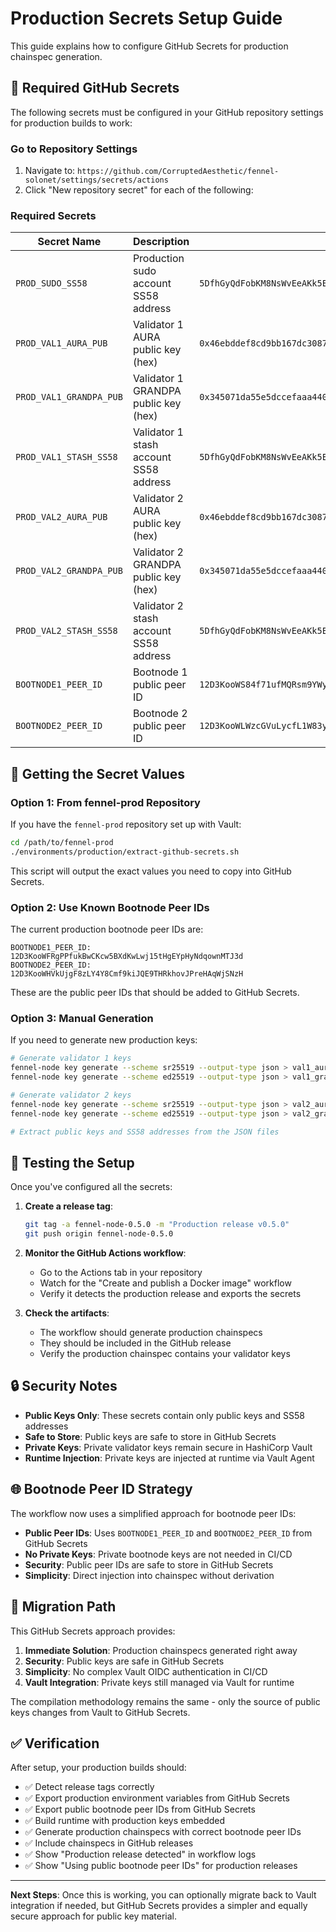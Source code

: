 # Production Secrets Setup Guide

This guide explains how to configure GitHub Secrets for production chainspec generation.

## 🔐 Required GitHub Secrets

The following secrets must be configured in your GitHub repository settings for production builds to work:

### Go to Repository Settings
1. Navigate to: `https://github.com/CorruptedAesthetic/fennel-solonet/settings/secrets/actions`
2. Click "New repository secret" for each of the following:

### Required Secrets

| Secret Name | Description | Example Format |
|-------------|-------------|----------------|
| `PROD_SUDO_SS58` | Production sudo account SS58 address | `5DfhGyQdFobKM8NsWvEeAKk5EQQgYe9AydgJ7rMB6E1EqRzV` |
| `PROD_VAL1_AURA_PUB` | Validator 1 AURA public key (hex) | `0x46ebddef8cd9bb167dc30878d7113b7e168e6f0646beffd77d69d39bad76b47a` |
| `PROD_VAL1_GRANDPA_PUB` | Validator 1 GRANDPA public key (hex) | `0x345071da55e5dccefaaa440339415ef9f2663338a38f7da0df21be5ab4e055ef` |
| `PROD_VAL1_STASH_SS58` | Validator 1 stash account SS58 address | `5DfhGyQdFobKM8NsWvEeAKk5EQQgYe9AydgJ7rMB6E1EqRzV` |
| `PROD_VAL2_AURA_PUB` | Validator 2 AURA public key (hex) | `0x46ebddef8cd9bb167dc30878d7113b7e168e6f0646beffd77d69d39bad76b47a` |
| `PROD_VAL2_GRANDPA_PUB` | Validator 2 GRANDPA public key (hex) | `0x345071da55e5dccefaaa440339415ef9f2663338a38f7da0df21be5ab4e055ef` |
| `PROD_VAL2_STASH_SS58` | Validator 2 stash account SS58 address | `5DfhGyQdFobKM8NsWvEeAKk5EQQgYe9AydgJ7rMB6E1EqRzV` |
| `BOOTNODE1_PEER_ID` | Bootnode 1 public peer ID | `12D3KooWS84f71ufMQRsm9YWynfK5Zxa6iSooStJECnAT3RBVVxz` |
| `BOOTNODE2_PEER_ID` | Bootnode 2 public peer ID | `12D3KooWLWzcGVuLycfL1W83yc9S4UmVJ8qBd4Rk5mS6RJ4Bh7Su` |

## 🔑 Getting the Secret Values

### Option 1: From fennel-prod Repository
If you have the `fennel-prod` repository set up with Vault:

```bash
cd /path/to/fennel-prod
./environments/production/extract-github-secrets.sh
```

This script will output the exact values you need to copy into GitHub Secrets.

### Option 2: Use Known Bootnode Peer IDs
The current production bootnode peer IDs are:

```
BOOTNODE1_PEER_ID: 12D3KooWFRgPPfukBwCKcw5BXdKwLwj15tHgEYpHyNdqownMTJ3d
BOOTNODE2_PEER_ID: 12D3KooWHVkUjgF8zLY4Y8Cmf9kiJQE9THRkhovJPreHAqWjSNzH
```

These are the public peer IDs that should be added to GitHub Secrets.

### Option 3: Manual Generation
If you need to generate new production keys:

```bash
# Generate validator 1 keys
fennel-node key generate --scheme sr25519 --output-type json > val1_aura.json
fennel-node key generate --scheme ed25519 --output-type json > val1_grandpa.json

# Generate validator 2 keys  
fennel-node key generate --scheme sr25519 --output-type json > val2_aura.json
fennel-node key generate --scheme ed25519 --output-type json > val2_grandpa.json

# Extract public keys and SS58 addresses from the JSON files
```

## 🚀 Testing the Setup

Once you've configured all the secrets:

1. **Create a release tag**:
   ```bash
   git tag -a fennel-node-0.5.0 -m "Production release v0.5.0"
   git push origin fennel-node-0.5.0
   ```

2. **Monitor the GitHub Actions workflow**:
   - Go to the Actions tab in your repository
   - Watch for the "Create and publish a Docker image" workflow
   - Verify it detects the production release and exports the secrets

3. **Check the artifacts**:
   - The workflow should generate production chainspecs
   - They should be included in the GitHub release
   - Verify the production chainspec contains your validator keys

## 🔒 Security Notes

- **Public Keys Only**: These secrets contain only public keys and SS58 addresses
- **Safe to Store**: Public keys are safe to store in GitHub Secrets
- **Private Keys**: Private validator keys remain secure in HashiCorp Vault
- **Runtime Injection**: Private keys are injected at runtime via Vault Agent

## 🌐 Bootnode Peer ID Strategy

The workflow now uses a simplified approach for bootnode peer IDs:

- **Public Peer IDs**: Uses `BOOTNODE1_PEER_ID` and `BOOTNODE2_PEER_ID` from GitHub Secrets
- **No Private Keys**: Private bootnode keys are not needed in CI/CD
- **Security**: Public peer IDs are safe to store in GitHub Secrets
- **Simplicity**: Direct injection into chainspec without derivation

## 🔄 Migration Path

This GitHub Secrets approach provides:
1. **Immediate Solution**: Production chainspecs generated right away
2. **Security**: Public keys are safe in GitHub Secrets
3. **Simplicity**: No complex Vault OIDC authentication in CI/CD
4. **Vault Integration**: Private keys still managed via Vault for runtime

The compilation methodology remains the same - only the source of public keys changes from Vault to GitHub Secrets.

## ✅ Verification

After setup, your production builds should:
- ✅ Detect release tags correctly
- ✅ Export production environment variables from GitHub Secrets
- ✅ Export public bootnode peer IDs from GitHub Secrets
- ✅ Build runtime with production keys embedded
- ✅ Generate production chainspecs with correct bootnode peer IDs
- ✅ Include chainspecs in GitHub releases
- ✅ Show "Production release detected" in workflow logs
- ✅ Show "Using public bootnode peer IDs" for production releases

---

**Next Steps**: Once this is working, you can optionally migrate back to Vault integration if needed, but GitHub Secrets provides a simpler and equally secure approach for public key material. 